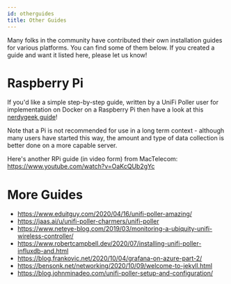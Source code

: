 ```yaml
---
id: otherguides
title: Other Guides
---
```


Many folks in the community have contributed their own installation guides for various platforms. You can find some of them below. If you created a guide and want it listed here,
please let us know!

# Raspberry Pi

If you'd like a simple step-by-step guide, written by a UniFi Poller user for implementation on Docker on a Raspberry Pi then have a look at this [nerdygeek guide](https://nerdygeek.uk/2020/06/18/unifi-poller-an-easy-step-by-step-guide/)!

Note that a Pi is not recommended for use in a long term context - although many users have started this way, the amount and type of data collection is better done on a more capable server.

Here's another RPi guide (in video form) from MacTelecom:
https://www.youtube.com/watch?v=OaKcQUb2gYc

# More Guides

- https://www.eduitguy.com/2020/04/16/unifi-poller-amazing/
- https://jaas.ai/u/unifi-poller-charmers/unifi-poller
- https://www.neteye-blog.com/2019/03/monitoring-a-ubiquity-unifi-wireless-controller/
- https://www.robertcampbell.dev/2020/07/installing-unifi-poller-influxdb-and.html
- https://blog.frankovic.net/2020/10/04/grafana-on-azure-part-2/
- https://bensonk.net/networking/2020/10/09/welcome-to-jekyll.html
- https://blog.johnminadeo.com/unifi-poller-setup-and-configuration/
